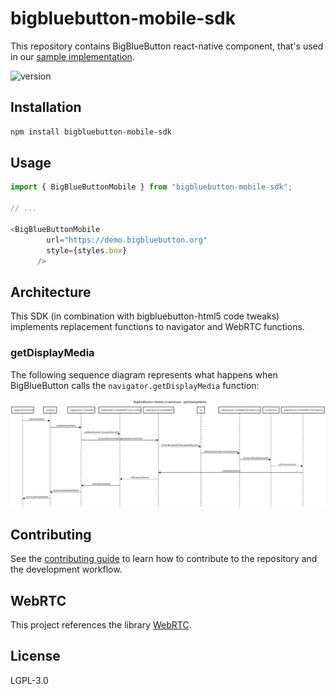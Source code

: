 # bigbluebutton-mobile-sdk

This repository contains BigBlueButton react-native component, that's used in our [sample implementation](https://github.com/bigbluebutton/bigbluebutton-mobile).

![version](https://img.shields.io/npm/v/bigbluebutton-mobile-sdk.svg)


## Installation

```sh
npm install bigbluebutton-mobile-sdk
```

## Usage

```js
import { BigBlueButtonMobile } from "bigbluebutton-mobile-sdk";

// ...

<BigBlueButtonMobile
        url="https://demo.bigbluebutton.org"
        style={styles.box}
      />
```

## Architecture

This SDK (in combination with bigbluebutton-html5 code tweaks) implements replacement functions to navigator and WebRTC functions.

### getDisplayMedia

The following sequence diagram represents what happens when BigBlueButton calls the `navigator.getDisplayMedia` function:

<img src="/docs/uml/ios-screenshare/exported/BigBlueButton Mobile screenshare.svg"/>



## Contributing

See the [contributing guide](CONTRIBUTING.md) to learn how to contribute to the repository and the development workflow.

## WebRTC

This project references the library [WebRTC](https://webrtc.org).

## License

LGPL-3.0
